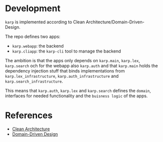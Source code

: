 # Development

`karp` is implemented according to Clean Architecture/Domain-Driven-Design.

The repo defines two apps:
- `karp.webapp`: the backend
- `karp.cliapp`: the `karp-cli` tool to manage the backend

The ambition is that the apps only depends on `karp.main`, `karp.lex`, `karp.search` och for the webapp also `karp.auth` and that `karp.main` holds the dependency injection stuff that binds implementations from `karp.lex_infrastructure`, `karp.auth_infrastructure` and `karp.search_infrastructure`.

This means that `karp.auth`, `karp.lex` and `karp.search` defines the `domain`, interfaces for needed functionality and the `buisness logic` of the apps.


# References

- [Clean Architecture]()
- [Domain-Driven Design]()
